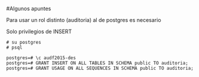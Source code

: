 #Algunos apuntes

Para usar un rol distinto (auditoria) al de postgres es necesario

Solo privilegios de INSERT

```
# su postgres
# psql

postgres=# \c audf2015-des
postgres=# GRANT INSERT ON ALL TABLES IN SCHEMA public TO auditoria; 
postgres=# GRANT USAGE ON ALL SEQUENCES IN SCHEMA public TO auditoria;
```
